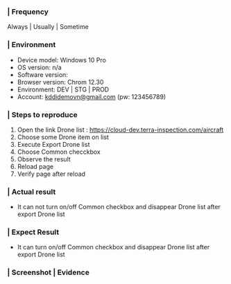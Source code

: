 ### | **Frequency**
Always | Usually | Sometime

### | **Environment**
* Device model: Windows 10 Pro
* OS version: n/a
* Software version:
* Browser version: Chrom 12.30
* Environment: DEV | STG | PROD
* Account: kddidemovn@gmail.com (pw: 123456789)

### | **Steps to reproduce**
1. Open the link Drone list : https://cloud-dev.terra-inspection.com/aircraft
2. Choose some Drone item on list
3. Execute Export Drone list
4. Choose Common checckbox
5. Observe the result
6. Reload page
7. Verify page after reload

### | **Actual result**
 - It can not turn on/off Common checkbox and disappear Drone list after export Drone list

### | **Expect Result**
 - It can turn on/off Common checkbox and disappear Drone list after export Drone list

### | **Screenshot | Evidence**
